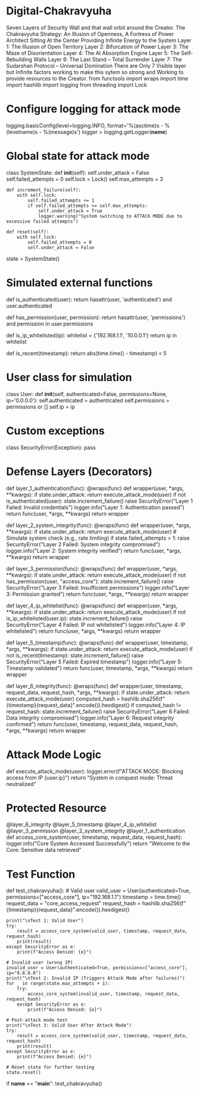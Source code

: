 # Digital-Chakravyuha
Seven Layers of Security Wall and that wall orbit around the Creator.
The Chakravyuha Strategy: An Illusion of Openness, A Fortress of Power
Architect Sitting At the Center Providing Infinite Energy to the System
Layer 1: The Illusion of Open Territory
Layer 2: Bifurcation of Power
Layer 3: The Maze of Disorientation
Layer 4: The AI Absorption Engine
Layer 5: The Self-Rebuilding Walls
Layer 6: The Last Stand – Total Surrender
Layer 7: The Sudarshan Protocol – Universal Domination
There are Only 7 Visible layer but Infinite factors working to make this sytem so strong and Working to provide resources to the Creator.
from functools import wraps
import time
import hashlib
import logging
from threading import Lock

# Configure logging for attack mode
logging.basicConfig(level=logging.INFO, format='%(asctime)s - %(levelname)s - %(message)s')
logger = logging.getLogger(__name__)

# Global state for attack mode
class SystemState:
    def __init__(self):
        self.under_attack = False
        self.failed_attempts = 0
        self.lock = Lock()
        self.max_attempts = 3

    def increment_failure(self):
        with self.lock:
            self.failed_attempts += 1
            if self.failed_attempts >= self.max_attempts:
                self.under_attack = True
                logger.warning("System switching to ATTACK MODE due to excessive failed attempts")

    def reset(self):
        with self.lock:
            self.failed_attempts = 0
            self.under_attack = False

state = SystemState()

# Simulated external functions
def is_authenticated(user):
    return hasattr(user, 'authenticated') and user.authenticated

def has_permission(user, permission):
    return hasattr(user, 'permissions') and permission in user.permissions

def is_ip_whitelisted(ip):
    whitelist = {'192.168.1.1', '10.0.0.1'}
    return ip in whitelist

def is_recent(timestamp):
    return abs(time.time() - timestamp) < 5

# User class for simulation
class User:
    def __init__(self, authenticated=False, permissions=None, ip='0.0.0.0'):
        self.authenticated = authenticated
        self.permissions = permissions or []
        self.ip = ip

# Custom exceptions
class SecurityError(Exception):
    pass

# Defense Layers (Decorators)
def layer_1_authentication(func):
    @wraps(func)
    def wrapper(user, *args, **kwargs):
        if state.under_attack:
            return execute_attack_mode(user)
        if not is_authenticated(user):
            state.increment_failure()
            raise SecurityError("Layer 1 Failed: Invalid credentials")
        logger.info("Layer 1: Authentication passed")
        return func(user, *args, **kwargs)
    return wrapper

def layer_2_system_integrity(func):
    @wraps(func)
    def wrapper(user, *args, **kwargs):
        if state.under_attack:
            return execute_attack_mode(user)
        # Simulate system check (e.g., rate limiting)
        if state.failed_attempts > 1:
            raise SecurityError("Layer 2 Failed: System integrity compromised")
        logger.info("Layer 2: System integrity verified")
        return func(user, *args, **kwargs)
    return wrapper

def layer_3_permission(func):
    @wraps(func)
    def wrapper(user, *args, **kwargs):
        if state.under_attack:
            return execute_attack_mode(user)
        if not has_permission(user, "access_core"):
            state.increment_failure()
            raise SecurityError("Layer 3 Failed: Insufficient permissions")
        logger.info("Layer 3: Permission granted")
        return func(user, *args, **kwargs)
    return wrapper

def layer_4_ip_whitelist(func):
    @wraps(func)
    def wrapper(user, *args, **kwargs):
        if state.under_attack:
            return execute_attack_mode(user)
        if not is_ip_whitelisted(user.ip):
            state.increment_failure()
            raise SecurityError("Layer 4 Failed: IP not whitelisted")
        logger.info("Layer 4: IP whitelisted")
        return func(user, *args, **kwargs)
    return wrapper

def layer_5_timestamp(func):
    @wraps(func)
    def wrapper(user, timestamp, *args, **kwargs):
        if state.under_attack:
            return execute_attack_mode(user)
        if not is_recent(timestamp):
            state.increment_failure()
            raise SecurityError("Layer 5 Failed: Expired timestamp")
        logger.info("Layer 5: Timestamp validated")
        return func(user, timestamp, *args, **kwargs)
    return wrapper

def layer_6_integrity(func):
    @wraps(func)
    def wrapper(user, timestamp, request_data, request_hash, *args, **kwargs):
        if state.under_attack:
            return execute_attack_mode(user)
        computed_hash = hashlib.sha256(f"{timestamp}{request_data}".encode()).hexdigest()
        if computed_hash != request_hash:
            state.increment_failure()
            raise SecurityError("Layer 6 Failed: Data integrity compromised")
        logger.info("Layer 6: Request integrity confirmed")
        return func(user, timestamp, request_data, request_hash, *args, **kwargs)
    return wrapper

# Attack Mode Logic
def execute_attack_mode(user):
    logger.error(f"ATTACK MODE: Blocking access from IP {user.ip}")
    return "System in conquest mode: Threat neutralized"

# Protected Resource
@layer_6_integrity
@layer_5_timestamp
@layer_4_ip_whitelist
@layer_3_permission
@layer_2_system_integrity
@layer_1_authentication
def access_core_system(user, timestamp, request_data, request_hash):
    logger.info("Core System Accessed Successfully")
    return "Welcome to the Core: Sensitive data retrieved"

# Test Function
def test_chakravyuha():
    # Valid user
    valid_user = User(authenticated=True, permissions=["access_core"], ip="192.168.1.1")
    timestamp = time.time()
    request_data = "core_access_request"
    request_hash = hashlib.sha256(f"{timestamp}{request_data}".encode()).hexdigest()

    print("\nTest 1: Valid User")
    try:
        result = access_core_system(valid_user, timestamp, request_data, request_hash)
        print(result)
    except SecurityError as e:
        print(f"Access Denied: {e}")

    # Invalid user (wrong IP)
    invalid_user = User(authenticated=True, permissions=["access_core"], ip="8.8.8.8")
    print("\nTest 2: Invalid IP (Triggers Attack Mode after failures)")
    for _ in range(state.max_attempts + 1):
        try:
            access_core_system(invalid_user, timestamp, request_data, request_hash)
        except SecurityError as e:
            print(f"Access Denied: {e}")

    # Post-attack mode test
    print("\nTest 3: Valid User After Attack Mode")
    try:
        result = access_core_system(valid_user, timestamp, request_data, request_hash)
        print(result)
    except SecurityError as e:
        print(f"Access Denied: {e}")

    # Reset state for further testing
    state.reset()

if __name__ == "__main__":
    test_chakravyuha()





